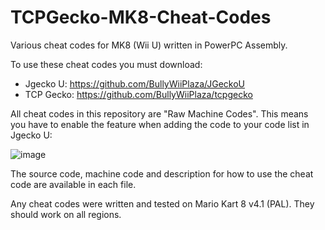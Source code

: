 # TCPGecko-MK8-Cheat-Codes
Various cheat codes for MK8 (Wii U) written in PowerPC Assembly.

To use these cheat codes you must download:

- Jgecko U: https://github.com/BullyWiiPlaza/JGeckoU
- TCP Gecko: https://github.com/BullyWiiPlaza/tcpgecko


All cheat codes in this repository are "Raw Machine Codes". This means you have to enable the feature when adding the code to your code list in Jgecko U:

![image](https://user-images.githubusercontent.com/59747767/189652579-ec8b7df2-a3ca-4f17-838b-f728c7492623.png)


The source code, machine code and description for how to use the cheat code are available in each file.

Any cheat codes were written and tested on Mario Kart 8 v4.1 (PAL). They should work on all regions.
